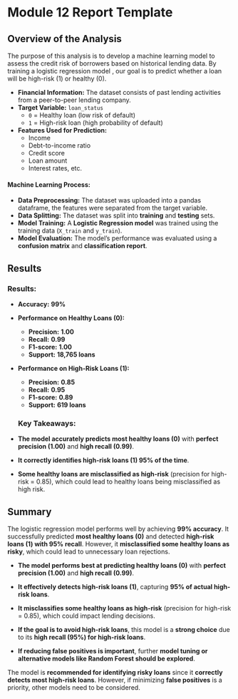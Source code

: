 # Module 12 Report Template

## Overview of the Analysis

The purpose of this analysis is to develop a machine learning model to assess the credit risk of borrowers based on historical lending data. By training a logistic regression model , our goal is to predict whether a loan will be high-risk (1) or healthy (0).

- **Financial Information:** The dataset consists of past lending activities from a peer-to-peer lending company.
- **Target Variable:** `loan_status`
  - `0` = Healthy loan (low risk of default)
  - `1` = High-risk loan (high probability of default)
- **Features Used for Prediction:**
  - Income
  - Debt-to-income ratio
  - Credit score
  - Loan amount
  - Interest rates, etc.

#### Machine Learning Process:
- **Data Preprocessing:** The dataset was uploaded into a pandas dataframe, the features were separated from the target variable.
- **Data Splitting:** The dataset was split into **training** and **testing** sets.
- **Model Training:** A **Logistic Regression model** was trained using the training data (`X_train` and `y_train`).
- **Model Evaluation:** The model’s performance was evaluated using a **confusion matrix** and **classification report**.

## Results


### **Results:**
- **Accuracy:** **99%**
- **Performance on Healthy Loans (0):**
  - **Precision:** **1.00**
  - **Recall:** **0.99**
  - **F1-score:** **1.00**
  - **Support:** **18,765 loans**
- **Performance on High-Risk Loans (1):**
  - **Precision:** **0.85**
  - **Recall:** **0.95**
  - **F1-score:** **0.89**
  - **Support:** **619 loans**

  ### **Key Takeaways:**
-  **The model accurately predicts most healthy loans (0)** with **perfect precision (1.00)** and **high recall (0.99)**.
-  **It correctly identifies high-risk loans (1) 95% of the time**.
-  **Some healthy loans are misclassified as high-risk** (precision for high-risk = 0.85), which could lead to healthy loans  being misclassified as high risk.

## Summary

The logistic regression model performs well by achieving **99% accuracy**. It successfully predicted **most healthy loans (0)** and detected **high-risk loans (1) with 95% recall**. However, it **misclassified some healthy loans as risky**, which could lead to unnecessary loan rejections.

- **The model performs best at predicting healthy loans (0)** with **perfect precision (1.00)** and **high recall (0.99)**.
- **It effectively detects high-risk loans (1)**, capturing **95% of actual high-risk loans**.
- **It misclassifies some healthy loans as high-risk** (precision for high-risk = 0.85), which could impact lending decisions.

- **If the goal is to avoid high-risk loans**, this model is a **strong choice** due to its **high recall (95%) for high-risk loans**.
- **If reducing false positives  is important**, further **model tuning or alternative models like Random Forest should be explored**.

The model is **recommended for identifying risky loans** since it **correctly detects most high-risk loans**. However, if minimizing **false positives** is a priority, other models need to be considered.
